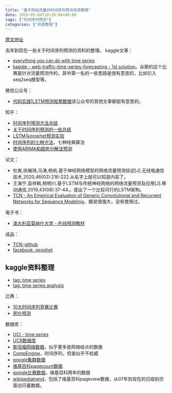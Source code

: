 ```yaml
---
title: "基于网站流量的时间序列预测资源整理"
date: 2020-05-04T10:20:04+08:00
tags: ["时间序列预测"]
categories: ["资源整理"]
---
```


[原文地址](https://github.com/wtysos11/blogWiki/issues/35)

去年到现在一些关于时间序列预测的资料的整理。
kaggle文章：
* [everything you can do with time series](https://www.kaggle.com/thebrownviking20/everything-you-can-do-with-a-time-series)
* [kaggle - web-traffic-time-series-forecasting - 1st solution](https://www.kaggle.com/c/web-traffic-time-series-forecasting/discussion/43795)。谷歌的这个比赛是针对流量预测作的，其中第一名的一些思路是很有意思的，比如引入seq2seq模型等。

微信公众号：
* [代码实践|LSTM预测股票数据](https://mp.weixin.qq.com/s?__biz=Mzg2MzE2MzUxMg==&mid=2247484721&idx=1&sn=ba3b7fa72055337a25fc26814a32f5c2&chksm=ce7d8026f90a0930041cbd47faafab0db14818e83cfdacbd88168e1a18cc9b73016e1bf37549&mpshare=1&scene=1&srcid=0528y74dO8SmHFqAGqZcRjeg&sharer_sharetime=1590623358576&sharer_shareid=91038ec39810cad3e56975de6aaa7715&exportkey=A%2FGW3Fe4ONwImVYGtKTfsIA%3D&pass_ticket=iKxOY%2B51t3YKhtGp6NPs%2F2pL4SI7iFGUlXstrS6HZBURwQMudvBfE6dQRLe8OOmc#rd)该公众号的其他文章都挺有意思的。

知乎：
* [时间序列预测方法总结](https://zhuanlan.zhihu.com/p/67832773)
* [关于时间序列预测的一些总结](https://zhuanlan.zhihu.com/p/54413813)
* [LSTM与prophet预测实验](https://zhuanlan.zhihu.com/p/98644042)
* [时间序列的七种方法](https://zhuanlan.zhihu.com/p/77063373)，七种经典算法
* [使用ARIMA和趋势分解法预测](https://zhuanlan.zhihu.com/p/50741970)

论文：
* 杜爽,徐展琦,马涛,杨帆.基于神经网络模型的网络流量预测综述[J].无线电通信技术,2020,46(02):216-222.从名字上就可以知道内容了。
* 王海宁,袁祥枫,杨明川.基于LSTM与传统神经网络的网络流量预测及应用[J].移动通信,2019,43(08):37-44.。提出了一个比较可行的LSTM架构。
* [TCN - An Empirical Evaluation of Generic Convolutional and Recurrent Networks for Sequence Modeling](https://arxiv.org/abs/1803.01271)，据说很强大，没有使用过。

电子书：
* [澳大利亚莫纳什大学 - 在线预测教材](https://otexts.com/fppcn/index.html)

成品：
* [TCN-github](https://github.com/locuslab/TCN)
* [facebook -prophet](https://github.com/facebook/prophet)

## kaggle资料整理
* [tag: time series](https://www.kaggle.com/tags/time-series)
* [tag: time series analysis](https://www.kaggle.com/tags/time-series-analysis)

比赛：
* [10大时间序列竞赛比赛](https://machinelearningmastery.com/challenging-machine-learning-time-series-forecasting-problems/)
* [房价预测](https://www.kaggle.com/c/sberbank-russian-housing-market)

数据库：
* [UCI - time series](https://archive.ics.uci.edu/ml/datasets.php?format=&task=&att=&area=&numAtt=&numIns=&type=ts&sort=taskUp&view=table)
* [UCR数据库](http://www.cs.ucr.edu/~eamonn/time_series_data/)
* [斯坦福网络数据](http://snap.stanford.edu/data/)，似乎更多是网络结点的数据
* [CompEngine](https://comp-engine.org/#!search/time%20series)，时间序列，但是似乎不权威
* [google集群数据](https://github.com/google/cluster-data)
* [维基百科pagecount数据](https://wikitech.wikimedia.org/wiki/Analytics/Archive/Data/Pagecounts-raw)
* [google比赛数据](https://www.kaggle.com/c/web-traffic-time-series-forecasting/)，维基百科两年的数据
* [wikipediatrend](https://cran.r-project.org/web/packages/wikipediatrend/index.html)，包括了维基百科pageview数据，从07年到现在的日级别页面访问量数据。